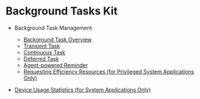 # Background Tasks Kit

<!--Del-->
- Background Task Management<!--DelEnd-->

  - [Background Task Overview](background-task-overview.md)
  - [Transient Task](transient-task.md)
  - [Continuous Task](continuous-task.md)
  - [Deferred Task](work-scheduler.md)
  - [Agent-powered Reminder](agent-powered-reminder.md)
  <!--Del-->
  - [Requesting Efficiency Resources (for Privileged System Applications Only)](efficiency-resource-request.md)
  <!--DelEnd-->
<!--Del-->
- [Device Usage Statistics (for System Applications Only)](../device-usage-statistics/Readme-EN.md)
<!--DelEnd-->

